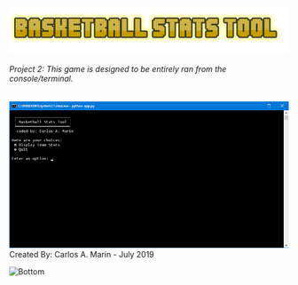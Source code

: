 
![Basketball Stats Tool](logo.png)
###### Project 2: *This game is designed to be entirely ran from the console/terminal.*
![Preview](SS.png)
        Created By: Carlos A. Marin - July 2019

![Bottom](Art/botton.png?raw=true "bottom")
